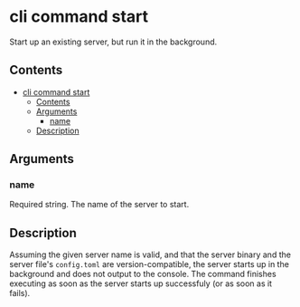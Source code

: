 # cli command start

Start up an existing server, but run it in the background.

## Contents

- [cli command start](#cli-command-start)
  - [Contents](#contents)
  - [Arguments](#arguments)
    - [name](#name)
  - [Description](#description)

## Arguments

### name

Required string. The name of the server to start.

## Description

Assuming the given server name is valid, and that the server binary and the server file's ```config.toml``` are version-compatible, the server starts up in the background and does not output to the console. The command finishes executing as soon as the server starts up successfuly (or as soon as it fails).
